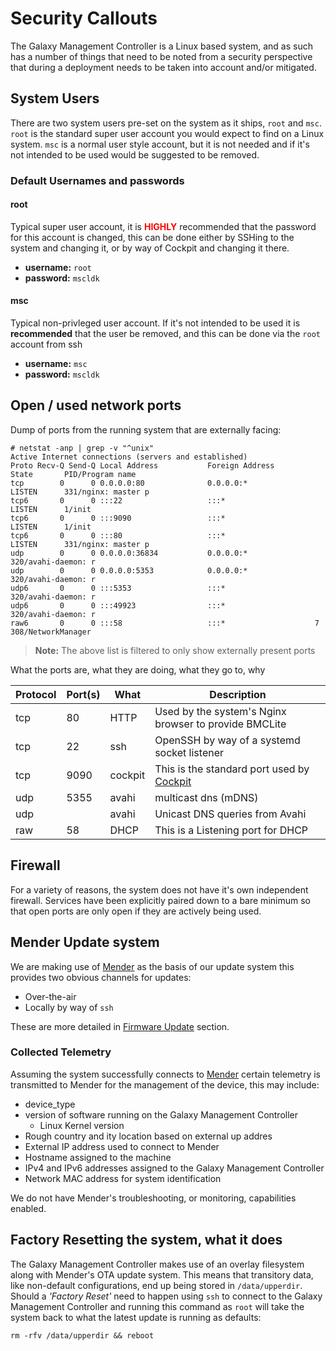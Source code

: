 # Security Callouts

The Galaxy Management Controller is a Linux based system, and as such has a number of things that need to be noted from a security perspective that during a deployment needs to be taken into account and/or mitigated.

## System Users

There are two system users pre-set on the system as it ships, `root` and `msc`.  `root` is the standard super user account you would expect to find on a Linux system.  `msc` is a normal user style account, but it is not needed and if it's not intended to be used would be suggested to be removed.

### Default Usernames and passwords
#### root

Typical super user account, it is <span style="color:red">**HIGHLY**</span> recommended that the password for this account is changed, this can be done either by SSHing to the system and changing it, or by way of Cockpit and changing it there.

* **username:** `root`
* **password:** `mscldk`

#### msc

Typical non-privleged user account.  If it's not intended to be used it is **recommended** that the user be removed, and this can be done via the `root` account from ssh

* **username:** `msc`
* **password:** `mscldk`

## Open / used network ports
Dump of ports from the running system that are externally facing:
```
# netstat -anp | grep -v "^unix"
Active Internet connections (servers and established)
Proto Recv-Q Send-Q Local Address           Foreign Address         State       PID/Program name    
tcp        0      0 0.0.0.0:80              0.0.0.0:*               LISTEN      331/nginx: master p 
tcp6       0      0 :::22                   :::*                    LISTEN      1/init              
tcp6       0      0 :::9090                 :::*                    LISTEN      1/init              
tcp6       0      0 :::80                   :::*                    LISTEN      331/nginx: master p 
udp        0      0 0.0.0.0:36834           0.0.0.0:*                           320/avahi-daemon: r 
udp        0      0 0.0.0.0:5353            0.0.0.0:*                           320/avahi-daemon: r 
udp6       0      0 :::5353                 :::*                                320/avahi-daemon: r 
udp6       0      0 :::49923                :::*                                320/avahi-daemon: r 
raw6       0      0 :::58                   :::*                    7           308/NetworkManager
```
> **Note:** The above list is filtered to only show externally present ports

What the ports are, what they are doing, what they go to, why

| Protocol | Port(s) | What     | Description |
|----------|---------|----------|-------------|
| tcp      |     80  | HTTP     | Used by the system's Nginx browser to provide BMCLite |
| tcp      |     22  | ssh      | OpenSSH by way of a systemd socket listener |
| tcp      |   9090  | cockpit  | This is the standard port used by [Cockpit](https://cockpit-project.org/) |
|     udp  |   5355  | avahi| multicast dns (mDNS)
|     udp  | <varies>| avahi| Unicast DNS queries from Avahi
|   raw    |     58  | DHCP | This is a Listening port for DHCP

## Firewall

For a variety of reasons, the system does not have it's own independent firewall.  Services have been explicitly paired down to a bare minimum so that open ports are only open if they are actively being used.

## Mender Update system

We are making use of [Mender](https://mender.io) as the basis of our update system this provides two obvious channels for updates:

* Over-the-air
* Locally by way of `ssh`

These are more detailed in [Firmware Update](firmware_updates.md#mender) section.

### Collected Telemetry

Assuming the system successfully connects to [Mender](https://mender.io) certain telemetry is transmitted to Mender for the management of the device, this may include:
* device_type
* version of software running on the Galaxy Management Controller
  * Linux Kernel version
* Rough country and ity location based on external up addres
* External IP address used to connect to Mender
* Hostname assigned to the machine
* IPv4 and IPv6 addresses assigned to the Galaxy Management Controller
* Network MAC address for system identification

We do not have Mender's troubleshooting, or monitoring, capabilities enabled.

## Factory Resetting the system, what it does

The Galaxy Management Controller makes use of an overlay filesystem along with Mender's OTA update system.  This means that transitory data, like non-default configurations, end up being stored in `/data/upperdir`.  Should a *'Factory Reset'* need to happen using `ssh` to connect to the Galaxy Management Controller and running this command as `root` will take the system back to what the latest update is running as defaults:

```
rm -rfv /data/upperdir && reboot
```